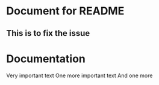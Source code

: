 # Document for README

## This is to fix the issue
# Documentation

Very important text
One more important text
And one more